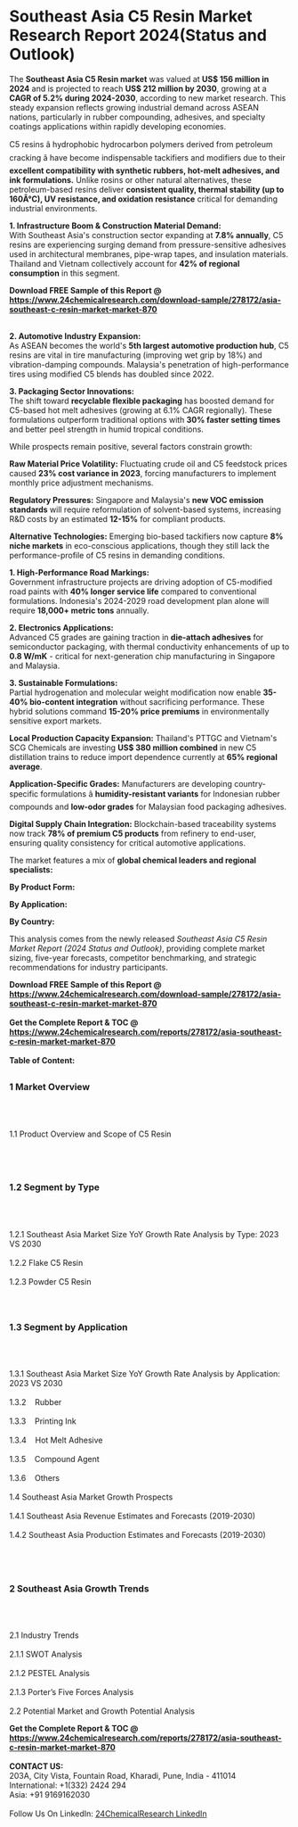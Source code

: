 <h1>Southeast Asia C5 Resin Market Research Report 2024(Status and Outlook)</h1><p>The <strong>Southeast Asia C5 Resin market</strong> was valued at <strong>US$ 156 million in 2024</strong> and is projected to reach <strong>US$ 212 million by 2030</strong>, growing at a <strong>CAGR of 5.2% during 2024-2030</strong>, according to new market research. This steady expansion reflects growing industrial demand across ASEAN nations, particularly in rubber compounding, adhesives, and specialty coatings applications within rapidly developing economies.</p><p>C5 resins â hydrophobic hydrocarbon polymers derived from petroleum cracking â have become indispensable tackifiers and modifiers due to their <strong>excellent compatibility with synthetic rubbers, hot-melt adhesives, and ink formulations.</strong> Unlike rosins or other natural alternatives, these petroleum-based resins deliver <strong>consistent quality, thermal stability (up to 160Â°C), UV resistance, and oxidation resistance</strong> critical for demanding industrial environments.</p><p><strong>1. Infrastructure Boom &amp; Construction Material Demand:</strong><br>
With Southeast Asia's construction sector expanding at <strong>7.8% annually</strong>, C5 resins are experiencing surging demand from pressure-sensitive adhesives used in architectural membranes, pipe-wrap tapes, and insulation materials. Thailand and Vietnam collectively account for <strong>42% of regional consumption</strong> in this segment.</p><div><b>Download FREE Sample of this Report @ 
            <a href="https://www.24chemicalresearch.com/download-sample/278172/asia-southeast-c-resin-market-market-870">
            https://www.24chemicalresearch.com/download-sample/278172/asia-southeast-c-resin-market-market-870</a></b></div><br><p><strong>2. Automotive Industry Expansion:</strong><br>
As ASEAN becomes the world's <strong>5th largest automotive production hub</strong>, C5 resins are vital in tire manufacturing (improving wet grip by 18%) and vibration-damping compounds. Malaysia's penetration of high-performance tires using modified C5 blends has doubled since 2022.</p><p><strong>3. Packaging Sector Innovations:</strong><br>
The shift toward <strong>recyclable flexible packaging</strong> has boosted demand for C5-based hot melt adhesives (growing at 6.1% CAGR regionally). These formulations outperform traditional options with <strong>30% faster setting times</strong> and better peel strength in humid tropical conditions.</p><p>While prospects remain positive, several factors constrain growth:</p><p><strong>Raw Material Price Volatility:</strong> Fluctuating crude oil and C5 feedstock prices caused <strong>23% cost variance in 2023</strong>, forcing manufacturers to implement monthly price adjustment mechanisms.</p><p><strong>Regulatory Pressures:</strong> Singapore and Malaysia's <strong>new VOC emission standards</strong> will require reformulation of solvent-based systems, increasing R&amp;D costs by an estimated <strong>12-15%</strong> for compliant products.</p><p><strong>Alternative Technologies:</strong> Emerging bio-based tackifiers now capture <strong>8% niche markets</strong> in eco-conscious applications, though they still lack the performance-profile of C5 resins in demanding conditions.</p><p><strong>1. High-Performance Road Markings:</strong><br>
Government infrastructure projects are driving adoption of C5-modified road paints with <strong>40% longer service life</strong> compared to conventional formulations. Indonesia's 2024-2029 road development plan alone will require <strong>18,000+ metric tons</strong> annually.</p><p><strong>2. Electronics Applications:</strong><br>
Advanced C5 grades are gaining traction in <strong>die-attach adhesives</strong> for semiconductor packaging, with thermal conductivity enhancements of up to <strong>0.8 W/mK</strong> - critical for next-generation chip manufacturing in Singapore and Malaysia.</p><p><strong>3. Sustainable Formulations:</strong><br>
Partial hydrogenation and molecular weight modification now enable <strong>35-40% bio-content integration</strong> without sacrificing performance. These hybrid solutions command <strong>15-20% price premiums</strong> in environmentally sensitive export markets.</p><p><strong>Local Production Capacity Expansion:</strong> Thailand's PTTGC and Vietnam's SCG Chemicals are investing <strong>US$ 380 million combined</strong> in new C5 distillation trains to reduce import dependence currently at <strong>65% regional average</strong>.</p><p><strong>Application-Specific Grades:</strong> Manufacturers are developing country-specific formulations â <strong>humidity-resistant variants</strong> for Indonesian rubber compounds and <strong>low-odor grades</strong> for Malaysian food packaging adhesives.</p><p><strong>Digital Supply Chain Integration:</strong> Blockchain-based traceability systems now track <strong>78% of premium C5 products</strong> from refinery to end-user, ensuring quality consistency for critical automotive applications.</p><p>The market features a mix of <strong>global chemical leaders and regional specialists:</strong></p><p><strong>By Product Form:</strong></p><p><strong>By Application:</strong></p><p><strong>By Country:</strong></p><p>This analysis comes from the newly released <em>Southeast Asia C5 Resin Market Report (2024 Status and Outlook)</em>, providing complete market sizing, five-year forecasts, competitor benchmarking, and strategic recommendations for industry participants.</p><div><b>Download FREE Sample of this Report @ 
            <a href="https://www.24chemicalresearch.com/download-sample/278172/asia-southeast-c-resin-market-market-870">
            https://www.24chemicalresearch.com/download-sample/278172/asia-southeast-c-resin-market-market-870</a></b></div><br><div><b>Get the Complete Report & TOC @ 
            <a href="https://www.24chemicalresearch.com/reports/278172/asia-southeast-c-resin-market-market-870">
            https://www.24chemicalresearch.com/reports/278172/asia-southeast-c-resin-market-market-870</a></b></div><br>
            <b>Table of Content:</b><p><h2><span style="font-size:16px"><strong>1 Market Overview&nbsp;&nbsp; &nbsp;</strong></span></h2><br />
<br />
<p>1.1 Product Overview and Scope of C5 Resin&nbsp;</p><br />
<br />
<h2><strong><span style="font-size:16px">1.2 Segment by Type&nbsp;&nbsp; &nbsp;</span></strong></h2><br />
<br />
<p>1.2.1 Southeast Asia Market Size YoY Growth Rate Analysis by Type: 2023 VS 2030&nbsp;&nbsp; &nbsp;<br /><br />
1.2.2 Flake C5 Resin&nbsp;&nbsp; &nbsp;<br /><br />
1.2.3 Powder C5 Resin<br /><br />
<br />
<h2><span style="font-size:16px"><strong>1.3 Segment by Application&nbsp;&nbsp;</strong></span></h2><br />
<br />
<p>1.3.1 Southeast Asia Market Size YoY Growth Rate Analysis by Application: 2023 VS 2030&nbsp;&nbsp; &nbsp;<br /><br />
1.3.2&nbsp;&nbsp; &nbsp;Rubber<br /><br />
1.3.3&nbsp;&nbsp; &nbsp;Printing Ink<br /><br />
1.3.4&nbsp;&nbsp; &nbsp;Hot Melt Adhesive<br /><br />
1.3.5&nbsp;&nbsp; &nbsp;Compound Agent<br /><br />
1.3.6&nbsp;&nbsp; &nbsp;Others<br /><br />
1.4 Southeast Asia Market Growth Prospects&nbsp;&nbsp; &nbsp;<br /><br />
1.4.1 Southeast Asia Revenue Estimates and Forecasts (2019-2030)&nbsp;&nbsp; &nbsp;<br /><br />
1.4.2 Southeast Asia Production Estimates and Forecasts (2019-2030)&nbsp;&nbsp;</p><br />
<br />
<h2><span style="font-size:16px"><strong>2 Southeast Asia Growth Trends&nbsp;&nbsp; &nbsp;</strong></span></h2><br />
<br />
<p>2.1 Industry Trends&nbsp;&nbsp; &nbsp;<br /><br />
2.1.1 SWOT Analysis&nbsp;&nbsp; &nbsp;<br /><br />
2.1.2 PESTEL Analysis&nbsp;&nbsp; &nbsp;<br /><br />
2.1.3 Porter&rsquo;s Five Forces Analysis&nbsp;&nbsp; &nbsp;<br /><br />
2.2 Potential Market and Growth Potential Analysis&nbsp;&nbsp; &nbsp</p><div><b>Get the Complete Report & TOC @ 
            <a href="https://www.24chemicalresearch.com/reports/278172/asia-southeast-c-resin-market-market-870">
            https://www.24chemicalresearch.com/reports/278172/asia-southeast-c-resin-market-market-870</a></b></div><br><b>CONTACT US:</b><br>
            203A, City Vista, Fountain Road, Kharadi, Pune, India - 411014<br>
            International: +1(332) 2424 294<br>
            Asia: +91 9169162030 <br><br>
            Follow Us On LinkedIn: <a href="https://www.linkedin.com/company/24chemicalresearch/">24ChemicalResearch LinkedIn</a>